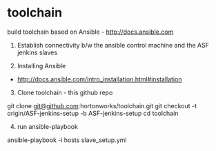 toolchain
=========

build toolchain based on Ansible - http://docs.ansible.com 

1) Establish connectivity b/w the ansible control machine and the ASF jenkins slaves

2) Installing Ansible 

* http://docs.ansible.com/intro_installation.html#installation

3) Clone toolchain - this github repo

git clone git@github.com:hortonworks/toolchain.git 
git checkout -t origin/ASF-jenkins-setup -b ASF-jenkins-setup
cd toolchain

4) run ansible-playbook 

ansible-playbook -i hosts slave_setup.yml
